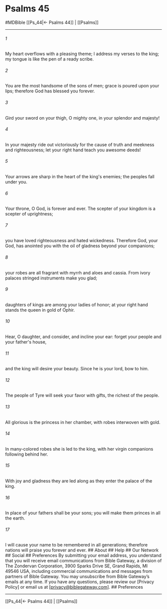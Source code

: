 # Psalms 45
#MDBible
[[Ps_44|← Psalms 44]] | [[Psalms]]

***


###### 1 
My heart overflows with a pleasing theme; I address my verses to the king; my tongue is like the pen of a ready scribe. 

###### 2 
You are the most handsome of the sons of men; grace is poured upon your lips; therefore God has blessed you forever. 

###### 3 
Gird your sword on your thigh, O mighty one, in your splendor and majesty! 

###### 4 
In your majesty ride out victoriously for the cause of truth and meekness and righteousness; let your right hand teach you awesome deeds! 

###### 5 
Your arrows are sharp in the heart of the king's enemies; the peoples fall under you. 

###### 6 
Your throne, O God, is forever and ever. The scepter of your kingdom is a scepter of uprightness; 

###### 7 
you have loved righteousness and hated wickedness. Therefore God, your God, has anointed you with the oil of gladness beyond your companions; 

###### 8 
your robes are all fragrant with myrrh and aloes and cassia. From ivory palaces stringed instruments make you glad; 

###### 9 
daughters of kings are among your ladies of honor; at your right hand stands the queen in gold of Ophir. 

###### 10 
Hear, O daughter, and consider, and incline your ear: forget your people and your father's house, 

###### 11 
and the king will desire your beauty. Since he is your lord, bow to him. 

###### 12 
The people of Tyre will seek your favor with gifts, the richest of the people. 

###### 13 
All glorious is the princess in her chamber, with robes interwoven with gold. 

###### 14 
In many-colored robes she is led to the king, with her virgin companions following behind her. 

###### 15 
With joy and gladness they are led along as they enter the palace of the king. 

###### 16 
In place of your fathers shall be your sons; you will make them princes in all the earth. 

###### 17 
I will cause your name to be remembered in all generations; therefore nations will praise you forever and ever. ## About ## Help ## Our Network ## Social ## Preferences By submitting your email address, you understand that you will receive email communications from Bible Gateway, a division of The Zondervan Corporation, 3900 Sparks Drive SE, Grand Rapids, MI 49546 USA, including commercial communications and messages from partners of Bible Gateway. You may unsubscribe from Bible Gateway&rsquo;s emails at any time. If you have any questions, please review our [Privacy Policy] or email us at [privacy@biblegateway.com]. ## Preferences

***

[[Ps_44|← Psalms 44]] | [[Psalms]]
